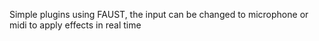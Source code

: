 Simple plugins using FAUST, the input can be changed to microphone or midi to apply effects in real time
